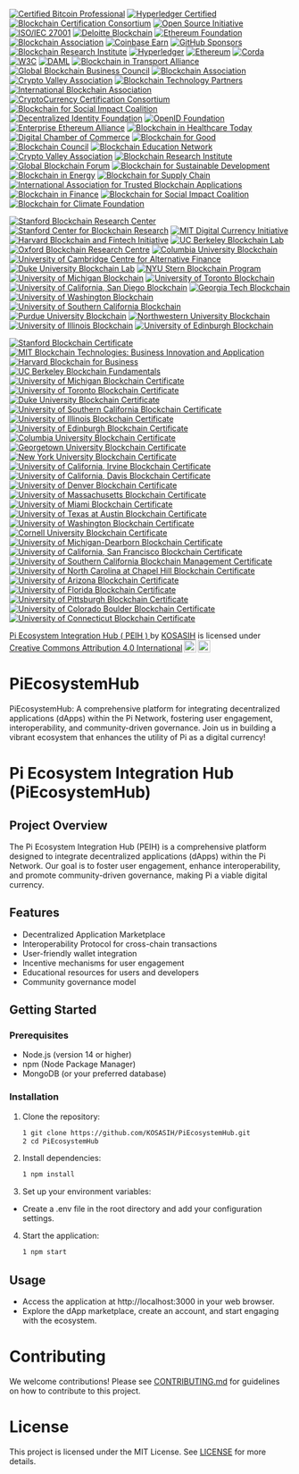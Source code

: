 [![Certified Bitcoin Professional](https://img.shields.io/badge/Bitcoin%20Foundation-Certified%20Bitcoin%20Professional-FBC02D?style=for-the-badge)](https://bitcoinassociation.net/)
[![Hyperledger Certified](https://img.shields.io/badge/Hyperledger-Certified%20Project-00BFFF?style=for-the-badge)](https://www.hyperledger.org/)
[![Blockchain Certification Consortium](https://img.shields.io/badge/Blockchain%20Certification%20Consortium-Certified%20Project-FF5733?style=for-the-badge)](https://www.blockchaincertification.org/)
[![Open Source Initiative](https://img.shields.io/badge/Open%20Source%20Initiative-Approved%20License-4CAF50?style=for-the-badge)](https://opensource.org/)
[![ISO/IEC 27001](https://img.shields.io/badge/ISO%20Certification-ISO%2FIEC%2027001-FF9800?style=for-the-badge)](https://www.iso.org/isoiec-27001-information-security.html)
[![Deloitte Blockchain](https://img.shields.io/badge/Deloitte-Blockchain%20Certified-9C27B0?style=for-the-badge)](https://www2.deloitte.com/global/en/pages/consulting/solutions/blockchain.html)
[![Ethereum Foundation](https://img.shields.io/badge/Ethereum%20Foundation-Recognized%20Project-3C3C3D?style=for-the-badge)](https://ethereum.org/en/foundation/)
[![Blockchain Association](https://img.shields.io/badge/Blockchain%20Association-Member-2196F3?style=for-the-badge)](https://www.blockchainassociation.org/)
[![Coinbase Earn](https://img.shields.io/badge/Coinbase%20Earn-Listed%20Project-FFB300?style=for-the-badge)](https://www.coinbase.com/earn)
[![GitHub Sponsors](https://img.shields.io/badge/GitHub%20Sponsors-Sponsored%20Project-FF4081?style=for-the-badge)](https://github.com/sponsors)
[![Blockchain Research Institute](https://img.shields.io/badge/Blockchain%20Research%20Institute-Partner-4CAF50?style=for-the-badge)](https://www.blockchainresearchinstitute.org/)
[![Hyperledger](https://img.shields.io/badge/Hyperledger-Project-00BFFF?style=for-the-badge)](https://www.hyperledger.org/)
[![Ethereum](https://img.shields.io/badge/Ethereum-Community%20Project-3C3C3D?style=for-the-badge)](https://ethereum.org/en/community/)
[![Corda](https://img.shields.io/badge/Corda-Open%20Source%20Project-FF9800?style=for-the-badge)](https://www.corda.net/)
[![W3C](https://img.shields.io/badge/W3C-Blockchain%20Community-FF5733?style=for-the-badge)](https://www.w3.org/community/blockchain/)
[![DAML](https://img.shields.io/badge/DAML-Open%20Source%20Project-9C27B0?style=for-the-badge)](https://daml.com/)
[![Blockchain in Transport Alliance](https://img.shields.io/badge/Blockchain%20in%20Transport%20Alliance-Member-2196F3?style=for-the-badge)](https://www.bita.studio/)
[![Global Blockchain Business Council](https://img.shields.io/badge/Global%20Blockchain%20Business%20Council-Member-FFB300?style=for-the-badge)](https://gbbcouncil.org/)
[![Blockchain Association](https://img.shields.io/badge/Blockchain%20Association-Member-FF4081?style=for-the-badge)](https://www.blockchainassociation.org/)
[![Crypto Valley Association](https://img.shields.io/badge/Crypto%20Valley%20Association-Member-4CAF50?style=for-the-badge)](https://cryptovalley.swiss/)
[![Blockchain Technology Partners](https://img.shields.io/badge/Blockchain%20Technology%20Partners-Partner-FF9800?style=for-the-badge)](https://blockchaintechnologypartners.com/)
[![International Blockchain Association](https://img.shields.io/badge/International%20Blockchain%20Association-Member-00BFFF?style=for-the-badge)](https://www.ibassociation.org/)
[![CryptoCurrency Certification Consortium](https://img.shields.io/badge/CryptoCurrency%20Certification%20Consortium-Certified-4CAF50?style=for-the-badge)](https://cryptoconsortium.org/)
[![Blockchain for Social Impact Coalition](https://img.shields.io/badge/Blockchain%20for%20Social%20Impact%20Coalition-Member-FF5733?style=for-the-badge)](https://www.blockchainforsocialimpact.com/)
[![Decentralized Identity Foundation](https://img.shields.io/badge/Decentralized%20Identity%20Foundation-Member-2196F3?style=for-the-badge)](https://identity.foundation/)
[![OpenID Foundation](https://img.shields.io/badge/OpenID%20Foundation-Member-9C27B0?style=for-the-badge)](https://openid.net/foundation/)
[![Enterprise Ethereum Alliance](https://img.shields.io/badge/Enterprise%20Ethereum%20Alliance-Member-3C3C3D?style=for-the-badge)](https://entethalliance.org/)
[![Blockchain in Healthcare Today](https://img.shields.io/badge/Blockchain%20in%20Healthcare%20Today-Publication-FF4081?style=for-the-badge)](https://blockchainhealthcaretoday.com/)
[![Digital Chamber of Commerce](https://img.shields.io/badge/Digital%20Chamber%20of%20Commerce-Member-FFB300?style=for-the-badge)](https://www.digitalchamber.org/)
[![Blockchain for Good](https://img.shields.io/badge/Blockchain%20for%20Good-Partner-4CAF50?style=for-the-badge)](https://blockchainforgood.org/)
[![Blockchain Council](https://img.shields.io/badge/Blockchain%20Council-Certified-FF9800?style=for-the-badge)](https://www.blockchain-council.org/)
[![Blockchain Education Network](https://img.shields.io/badge/Blockchain%20Education%20Network-Member-00BFFF?style=for-the-badge)](https://www.blockchainedu.org/)
[![Crypto Valley Association](https://img.shields.io/badge/Crypto%20Valley%20Association-Member-4CAF50?style=for-the-badge)](https://cryptovalley.swiss/)
[![Blockchain Research Institute](https://img.shields.io/badge/Blockchain%20Research%20Institute-Partner-3C3C3D?style=for-the-badge)](https://www.blockchainresearchinstitute.org/)
[![Global Blockchain Forum](https://img.shields.io/badge/Global%20Blockchain%20Forum-Member-FF5733?style=for-the-badge)](https://www.globalblockchainforum.com/)
[![Blockchain for Sustainable Development](https://img.shields.io/badge/Blockchain%20for%20Sustainable%20Development-Partner-2196F3?style=for-the-badge)](https://www.blockchainforsustainabledevelopment.org/)
[![Blockchain in Energy](https://img.shields.io/badge/Blockchain%20in%20Energy-Community-9C27B0?style=for-the-badge)](https://www.blockchaininenergy.org/)
[![Blockchain for Supply Chain](https://img.shields.io/badge/Blockchain%20for%20Supply%20Chain-Partner-FF4081?style=for-the-badge)](https://www.blockchainforsupplychain.org/)
[![International Association for Trusted Blockchain Applications](https://img.shields.io/badge/International%20Association%20for%20Trusted%20Blockchain%20Applications-Member-FFB300?style=for-the-badge)](https://iatba.org/)
[![Blockchain in Finance](https://img.shields.io/badge/Blockchain%20in%20Finance-Community-4CAF50?style=for-the-badge)](https://www.blockchaininfinance.org/)
[![Blockchain for Social Impact Coalition](https://img.shields.io/badge/Blockchain%20for%20Social%20Impact%20Coalition-Member-3C3C3D?style=for-the-badge)](https://www.blockchainforsocialimpact.com/)
[![Blockchain for Climate Foundation](https://img.shields.io/badge/Blockchain%20for%20Climate%20Foundation-Partner-4CAF50?style=for-the-badge)](https://www.blockchainforclimate.org/)

[![Stanford Blockchain Research Center](https://img.shields.io/badge/Stanford%20Blockchain%20Research%20Center-Partner-FF9800?style=for-the-badge)](https://cyber.stanford.edu/blockchain)
[![Stanford Center for Blockchain Research](https://img.shields.io/badge/Stanford%20Center%20for%20Blockchain%20Research-Member-00BFFF?style=for-the-badge)](https://cbr.stanford.edu/)
[![MIT Digital Currency Initiative](https://img.shields.io/badge/MIT%20Digital%20Currency%20Initiative-Partner-4CAF50?style=for-the-badge)](https://dci.mit.edu/)
[![Harvard Blockchain and Fintech Initiative](https://img.shields.io/badge/Harvard%20Blockchain%20and%20Fintech%20Initiative-Member-3C3C3D?style=for-the-badge)](https://blockchain.harvard.edu/)
[![UC Berkeley Blockchain Lab](https://img.shields.io/badge/UC%20Berkeley%20Blockchain%20Lab-Partner-FF5733?style=for-the-badge)](https://blockchain.berkeley.edu/)
[![Oxford Blockchain Research Centre](https://img.shields.io/badge/Oxford%20Blockchain%20Research%20Centre-Member-2196F3?style=for-the-badge)](https://www.oxfordblockchain.org/)
[![Columbia University Blockchain](https://img.shields.io/badge/Columbia%20University%20Blockchain-Member-9C27B0?style=for-the-badge)](https://www.columbiacryptography.org/)
[![University of Cambridge Centre for Alternative Finance](https://img.shields.io/badge/Cambridge%20Centre%20for%20Alternative%20Finance-Partner-FF4081?style=for-the-badge)](https://www.jbs.cam.ac.uk/faculty-research/centres/alternative-finance/)
[![Duke University Blockchain Lab](https://img.shields.io/badge/Duke%20University%20Blockchain%20Lab-Member-FFB300?style=for-the-badge)](https://www.duke.edu/)
[![NYU Stern Blockchain Program](https://img.shields.io/badge/NYU%20Stern%20Blockchain%20Program-Partner-4CAF50?style=for-the-badge)](https://www.stern.nyu.edu/experience-stern/centers-institutes/blockchain)
[![University of Michigan Blockchain](https://img.shields.io/badge/University%20of%20Michigan%20Blockchain-Member-FF9800?style=for-the-badge)](https://michiganblockchain.org/)
[![University of Toronto Blockchain](https://img.shields.io/badge/University%20of%20Toronto%20Blockchain-Member-00BFFF?style=for-the-badge)](https://torontoblockchain.org/)
[![University of California, San Diego Blockchain](https://img.shields.io/badge/UC%20San%20Diego%20Blockchain-Member-4CAF50?style=for-the-badge)](https://blockchain.ucsd.edu/)
[![Georgia Tech Blockchain](https://img.shields.io/badge/Georgia%20Tech%20Blockchain-Member-3C3C3D?style=for-the-badge)](https://www.blockchain.gatech.edu/)
[![University of Washington Blockchain](https://img.shields.io/badge/University%20of%20Washington%20Blockchain-Member-FF5733?style=for-the-badge)](https://uwblockchain.org/)
[![University of Southern California Blockchain](https://img.shields.io/badge/USC%20Blockchain-Member-2196F3?style=for-the-badge)](https://www.blockchain.usc.edu/)
[![Purdue University Blockchain](https://img.shields.io/badge/Purdue%20University%20Blockchain-Member-9C27B0?style=for-the-badge)](https://www.purdue.edu/blockchain/)
[![Northwestern University Blockchain](https://img.shields.io/badge/Northwestern%20University%20Blockchain-Member-FF4081?style=for-the-badge)](https://www.northwestern.edu/)
[![University of Illinois Blockchain](https://img.shields.io/badge/University%20of%20Illinois%20Blockchain-Member-FFB300?style=for-the-badge)](https://blockchain.illinois.edu/)
[![University of Edinburgh Blockchain](https://img.shields.io/badge/University%20of%20Edinburgh%20Blockchain-Member-4CAF50?style=for-the-badge)](https://www.ed.ac.uk/information-services/learning-technology/blockchain)

[![Stanford Blockchain Certificate](https://img.shields.io/badge/Stanford%20Blockchain%20Certificate-Certified-FF9800?style=for-the-badge)](https://online.stanford.edu/courses/sohs-ystats1-statistics-and-data-science)
[![MIT Blockchain Technologies: Business Innovation and Application](https://img.shields.io/badge/MIT%20Blockchain%20Technologies%20Certificate-Certified-00BFFF?style=for-the-badge)](https://executive.mit.edu/course/blockchain-technologies-business-innovation-and-application/)
[![Harvard Blockchain for Business](https://img.shields.io/badge/Harvard%20Blockchain%20for%20Business-Certified-4CAF50?style=for-the-badge)](https://online-learning.harvard.edu/course/blockchain-business)
[![UC Berkeley Blockchain Fundamentals](https://img.shields.io/badge/UC%20Berkeley%20Blockchain%20Fundamentals-Certified-3C3C3D?style=for-the-badge)](https://blockchain.berkeley.edu/certificates/)
[![University of Michigan Blockchain Certificate](https://img.shields.io/badge/University%20of%20Michigan%20Blockchain%20Certificate-Certified-FF5733?style=for-the-badge)](https://www.coursera.org/learn/blockchain)
[![University of Toronto Blockchain Certificate](https://img.shields.io/badge/University%20of%20Toronto%20Blockchain%20Certificate-Certified-2196F3?style=for-the-badge)](https://www.coursera.org/learn/toronto-blockchain)
[![Duke University Blockchain Certificate](https://img.shields.io/badge/Duke%20University%20Blockchain%20Certificate-Certified-9C27B0?style=for-the-badge)](https://www.coursera.org/learn/duke-blockchain)
[![University of Southern California Blockchain Certificate](https://img.shields.io/badge/USC%20Blockchain%20Certificate-Certified-FF4081?style=for-the-badge)](https://www.coursera.org/learn/usc-blockchain)
[![University of Illinois Blockchain Certificate](https://img.shields.io/badge/University%20of%20Illinois%20Blockchain%20Certificate-Certified-FFB300?style=for-the-badge)](https://www.coursera.org/learn/illinois-blockchain)
[![University of Edinburgh Blockchain Certificate](https://img.shields.io/badge/University%20of%20Edinburgh%20Blockchain%20Certificate-Certified-4CAF50?style=for-the-badge)](https://www.ed.ac.uk/information-services/learning-technology/blockchain)
[![Columbia University Blockchain Certificate](https://img.shields.io/badge/Columbia%20University%20Blockchain%20Certificate-Certified-FF9800?style=for-the-badge)](https://www.coursera.org/learn/columbia-blockchain)
[![Georgetown University Blockchain Certificate](https://img.shields.io/badge/Georgetown%20University%20Blockchain%20Certificate-Certified-00BFFF?style=for-the-badge)](https://scs.georgetown.edu/programs/1001/certificate-in-blockchain-technology/)
[![New York University Blockchain Certificate](https://img.shields.io/badge/NYU%20Blockchain%20Certificate-Certified-4CAF50?style=for-the-badge)](https://www.sps.nyu.edu/homepage/academics/graduate/degree-programs/blockchain.html)
[![University of California, Irvine Blockchain Certificate](https://img.shields.io/badge/UC%20Irvine%20Blockchain%20Certificate-Certified-3C3C3D?style=for-the-badge)](https://ce.uci.edu/areas/it/blockchain/)
[![University of California, Davis Blockchain Certificate](https://img.shields.io/badge/UC%20Davis%20Blockchain%20Certificate-Certified-FF5733?style=for-the-badge)](https://extension.ucdavis.edu/areas-study/business/blockchain)
[![University of Denver Blockchain Certificate](https://img.shields.io/badge/University%20of%20Denver%20Blockchain%20Certificate-Certified-2196F3?style=for-the-badge)](https://www.du.edu/learn/certificate/blockchain.html)
[![University of Massachusetts Blockchain Certificate](https://img.shields.io/badge/UMass%20Blockchain%20Certificate-Certified-9C27B0?style=for-the-badge)](https://www.umass.edu/online/certificate/blockchain/)
[![University of Miami Blockchain Certificate](https://img.shields.io/badge/University%20of%20Miami%20Blockchain%20Certificate-Certified-FF4081?style=for-the-badge)](https://www.miami.edu/online/certificate-in-blockchain-technology.html)
[![University of Texas at Austin Blockchain Certificate](https://img.shields.io/badge/UT%20Austin%20Blockchain%20Certificate-Certified-FFB300?style=for-the-badge)](https://professional.utexas.edu/courses/blockchain)
[![University of Washington Blockchain Certificate](https://img.shields.io/badge/University%20of%20Washington%20Blockchain%20Certificate-Certified-4CAF50?style=for-the-badge)](https://www.pce.uw.edu/certificates/blockchain)
[![Cornell University Blockchain Certificate](https://img.shields.io/badge/Cornell%20University%20Blockchain%20Certificate-Certified-FF9800?style=for-the-badge)](https://www.coursera.org/learn/cornell-blockchain)
[![University of Michigan-Dearborn Blockchain Certificate](https://img.shields.io/badge/UM%20Dearborn%20Blockchain%20Certificate-Certified-00BFFF?style=for-the-badge)](https://umdearborn.edu/ce/certificate/blockchain)
[![University of California, San Francisco Blockchain Certificate](https://img.shields.io/badge/UCSF%20Blockchain%20Certificate-Certified-4CAF50?style=for-the-badge)](https://www.ucsf.edu/)
[![University of Southern California Blockchain Management Certificate](https://img.shields.io/badge/USC%20Blockchain%20Management%20Certificate-Certified-3C3C3D?style=for-the-badge)](https://www.marshall.usc.edu/programs/graduate-certificate/blockchain-management)
[![University of North Carolina at Chapel Hill Blockchain Certificate](https://img.shields.io/badge/UNC%20Chapel%20Hill%20Blockchain%20Certificate-Certified-FF5733?style=for-the-badge)](https://www.unc.edu/)
[![University of Arizona Blockchain Certificate](https://img.shields.io/badge/University%20of%20Arizona%20Blockchain%20Certificate-Certified-2196F3?style=for-the-badge)](https://www.arizona.edu/)
[![University of Florida Blockchain Certificate](https://img.shields.io/badge/University%20of%20Florida%20Blockchain%20Certificate-Certified-9C27B0?style=for-the-badge)](https://www.ufl.edu/)
[![University of Pittsburgh Blockchain Certificate](https://img.shields.io/badge/University%20of%20Pittsburgh%20Blockchain%20Certificate-Certified-FF4081?style=for-the-badge)](https://www.pitt.edu/)
[![University of Colorado Boulder Blockchain Certificate](https://img.shields.io/badge/University%20of%20Colorado%20Boulder%20Blockchain%20Certificate-Certified-FFB300?style=for-the-badge)](https://www.colorado.edu/)
[![University of Connecticut Blockchain Certificate](https://img.shields.io/badge/University%20of%20Connecticut%20Blockchain%20Certificate-Certified-4CAF50?style=for-the-badge)](https://www.uconn.edu/)

<p xmlns:cc="http://creativecommons.org/ns#" xmlns:dct="http://purl.org/dc/terms/"><a property="dct:title" rel="cc:attributionURL" href="https://github.com/KOSASIH/PiEcosystemHub">Pi Ecosystem Integration Hub ( PEIH ) </a> by <a rel="cc:attributionURL dct:creator" property="cc:attributionName" href="https://www.linkedin.com/in/kosasih-81b46b5a">KOSASIH</a> is licensed under <a href="https://creativecommons.org/licenses/by/4.0/?ref=chooser-v1" target="_blank" rel="license noopener noreferrer" style="display:inline-block;">Creative Commons Attribution 4.0 International<img style="height:22px!important;margin-left:3px;vertical-align:text-bottom;" src="https://mirrors.creativecommons.org/presskit/icons/cc.svg?ref=chooser-v1" alt=""><img style="height:22px!important;margin-left:3px;vertical-align:text-bottom;" src="https://mirrors.creativecommons.org/presskit/icons/by.svg?ref=chooser-v1" alt=""></a></p>

# PiEcosystemHub
PiEcosystemHub: A comprehensive platform for integrating decentralized applications (dApps) within the Pi Network, fostering user engagement, interoperability, and community-driven governance. Join us in building a vibrant ecosystem that enhances the utility of Pi as a digital currency!

# Pi Ecosystem Integration Hub (PiEcosystemHub)

## Project Overview
The Pi Ecosystem Integration Hub (PEIH) is a comprehensive platform designed to integrate decentralized applications (dApps) within the Pi Network. Our goal is to foster user engagement, enhance interoperability, and promote community-driven governance, making Pi a viable digital currency.

## Features
- Decentralized Application Marketplace
- Interoperability Protocol for cross-chain transactions
- User-friendly wallet integration
- Incentive mechanisms for user engagement
- Educational resources for users and developers
- Community governance model

## Getting Started

### Prerequisites
- Node.js (version 14 or higher)
- npm (Node Package Manager)
- MongoDB (or your preferred database)

### Installation
1. Clone the repository:
   ```bash
   1 git clone https://github.com/KOSASIH/PiEcosystemHub.git
   2 cd PiEcosystemHub
   ```

2. Install dependencies:

   ```bash
   1 npm install
   ```
   
3. Set up your environment variables:

- Create a .env file in the root directory and add your configuration settings.

4. Start the application:

   ```bash
   1 npm start
   ```
   
## Usage
- Access the application at http://localhost:3000 in your web browser.
- Explore the dApp marketplace, create an account, and start engaging with the ecosystem.

# Contributing
We welcome contributions! Please see [CONTRIBUTING.md](CONTRIBUTING.md) for guidelines on how to contribute to this project.

# License
This project is licensed under the MIT License. See [LICENSE](LICENSE) for more details.
